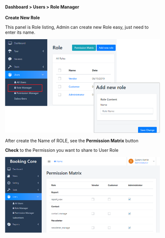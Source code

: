 <h4>Dashboard &gt; Users &gt; Role Manager</h4>
<p><strong>Create New Role </strong></p>
<p>This panel is Role listing, Admin can create new Role easy, just need to enter its name.</p>
<p><img class="padding" src="/assets/images/c60f635740bfc205ea6a2b5e56cdbdf2.png" /></p>
<p>After create the Name of ROLE, see the <strong>Permission Matrix</strong> button</p>
<p><strong>Check</strong> to the Permission you want to share to User Role</p>
<p><img class="padding" src="/assets/images/cc7b5aa5254b546ed7d4c0c0fab7f282.png" /></p>